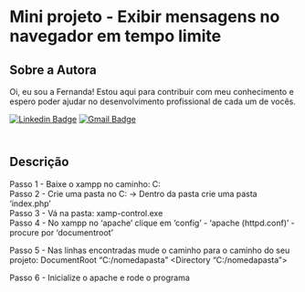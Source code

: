 # Mini projeto - Exibir mensagens no navegador em tempo limite

## Sobre a Autora
Oi, eu sou a Fernanda! Estou aqui para contribuir com meu conhecimento e espero poder ajudar no desenvolvimento profissional de cada um de vocês.

[![Linkedin Badge](https://img.shields.io/badge/-Fernanda_Maki_Hirose-blue?style=flat-square&logo=Linkedin&logoColor=white&link=https://www.linkedin.com/in/fernanda-maki-hirose-801117208/)](https://www.linkedin.com/in/fernanda-maki-hirose-801117208/)  [![Gmail Badge](https://img.shields.io/badge/-femahi2020@gmail.com-c14438?style=flat-square&logo=Gmail&logoColor=white&link=mailto:femahi2020@gmail.com)](mailto:femahi2020@gmail.com)


## <br />Descrição
Passo 1 - Baixe o xampp no caminho: C: <br>
Passo 2 - Crie uma pasta no C: -> Dentro da pasta crie uma pasta ‘index.php’ <br>
Passo 3 - Vá na pasta: xamp-control.exe <br>
Passo 4 - No xampp no ‘apache’ clique em ‘config’ - ‘apache (httpd.conf)’ - procure por ‘documentroot’ <br>

Passo 5 - Nas linhas encontradas mude o caminho para o caminho do seu projeto:
DocumentRoot “C:/nomedapasta”
<Directory “C:/nomedapasta”>

Passo 6 - Inicialize o apache e rode o programa


